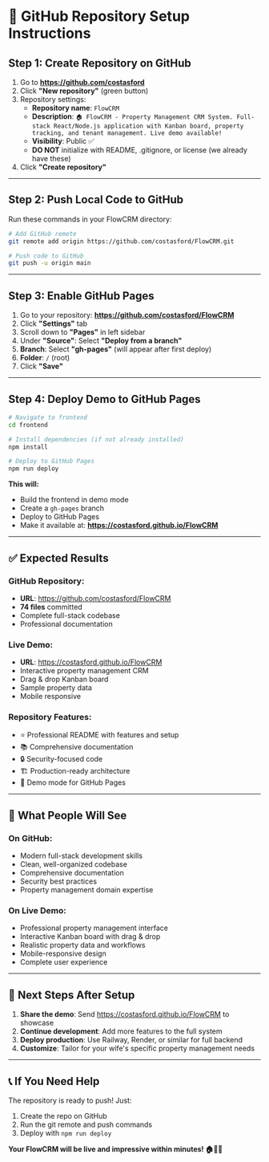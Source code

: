 # 🚀 GitHub Repository Setup Instructions

## Step 1: Create Repository on GitHub

1. Go to **https://github.com/costasford**
2. Click **"New repository"** (green button)
3. Repository settings:
   - **Repository name**: `FlowCRM`
   - **Description**: `🏠 FlowCRM - Property Management CRM System. Full-stack React/Node.js application with Kanban board, property tracking, and tenant management. Live demo available!`
   - **Visibility**: Public ✅
   - **DO NOT** initialize with README, .gitignore, or license (we already have these)
4. Click **"Create repository"**

---

## Step 2: Push Local Code to GitHub

Run these commands in your FlowCRM directory:

```bash
# Add GitHub remote
git remote add origin https://github.com/costasford/FlowCRM.git

# Push code to GitHub
git push -u origin main
```

---

## Step 3: Enable GitHub Pages

1. Go to your repository: **https://github.com/costasford/FlowCRM**
2. Click **"Settings"** tab
3. Scroll down to **"Pages"** in left sidebar
4. Under **"Source"**: Select **"Deploy from a branch"**
5. **Branch**: Select **"gh-pages"** (will appear after first deploy)
6. **Folder**: `/` (root)
7. Click **"Save"**

---

## Step 4: Deploy Demo to GitHub Pages

```bash
# Navigate to frontend
cd frontend

# Install dependencies (if not already installed)
npm install

# Deploy to GitHub Pages
npm run deploy
```

**This will:**
- Build the frontend in demo mode
- Create a `gh-pages` branch
- Deploy to GitHub Pages
- Make it available at: **https://costasford.github.io/FlowCRM**

---

## ✅ Expected Results

### **GitHub Repository**: 
- **URL**: https://github.com/costasford/FlowCRM
- **74 files** committed
- Complete full-stack codebase
- Professional documentation

### **Live Demo**:
- **URL**: https://costasford.github.io/FlowCRM  
- Interactive property management CRM
- Drag & drop Kanban board
- Sample property data
- Mobile responsive

### **Repository Features**:
- ⭐ Professional README with features and setup
- 📚 Comprehensive documentation
- 🔒 Security-focused code
- 🏗️ Production-ready architecture
- 📱 Demo mode for GitHub Pages

---

## 🎯 What People Will See

### **On GitHub**:
- Modern full-stack development skills
- Clean, well-organized codebase  
- Comprehensive documentation
- Security best practices
- Property management domain expertise

### **On Live Demo**:
- Professional property management interface
- Interactive Kanban board with drag & drop
- Realistic property data and workflows
- Mobile-responsive design
- Complete user experience

---

## 🚀 Next Steps After Setup

1. **Share the demo**: Send https://costasford.github.io/FlowCRM to showcase
2. **Continue development**: Add more features to the full system
3. **Deploy production**: Use Railway, Render, or similar for full backend
4. **Customize**: Tailor for your wife's specific property management needs

---

## 📞 If You Need Help

The repository is ready to push! Just:
1. Create the repo on GitHub
2. Run the git remote and push commands
3. Deploy with `npm run deploy`

**Your FlowCRM will be live and impressive within minutes! 🏠💼✨**